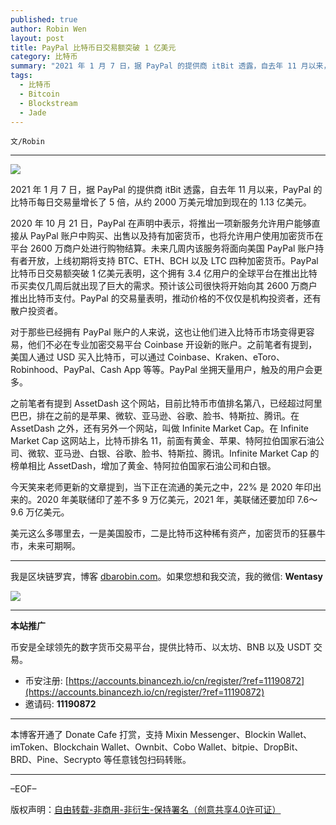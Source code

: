 ```yaml
---
published: true
author: Robin Wen
layout: post
title: PayPal 比特币日交易额突破 1 亿美元
category: 比特币
summary: "2021 年 1 月 7 日，据 PayPal 的提供商 itBit 透露，自去年 11 月以来，PayPal 的比特币每日交易量增长了 5 倍，从约 2000 万美元增加到现在的 1.13 亿美元。今天笑来老师更新的文章提到，当下正在流通的美元之中，22% 是 2020 年印出来的。2020 年美联储印了差不多 9 万亿美元，2021 年，美联储还要加印 7.6～9.6 万亿美元。美元这么多哪里去，一是美国股市，而是比特币这种稀有资产，加密货币的狂暴牛市，未来可期啊。"
tags:
  - 比特币
  - Bitcoin
  - Blockstream
  - Jade
---
```


`文/Robin`

***

![](https://cdn.dbarobin.com/lo0678n.png)

2021 年 1 月 7 日，据 PayPal 的提供商 itBit 透露，自去年 11 月以来，PayPal 的比特币每日交易量增长了 5 倍，从约 2000 万美元增加到现在的 1.13 亿美元。

2020 年 10 月 21 日，PayPal 在声明中表示，将推出一项新服务允许用户能够直接从 PayPal 账户中购买、出售以及持有加密货币，也将允许用户使用加密货币在平台 2600 万商户处进行购物结算。未来几周内该服务将面向美国 PayPal 账户持有者开放，上线初期将支持 BTC、ETH、BCH 以及 LTC 四种加密货币。PayPal 比特币日交易额突破 1 亿美元表明，这个拥有 3.4 亿用户的全球平台在推出比特币买卖仅几周后就出现了巨大的需求。预计该公司很快将开始向其 2600 万商户推出比特币支付。PayPal 的交易量表明，推动价格的不仅仅是机构投资者，还有散户投资者。

对于那些已经拥有 PayPal 账户的人来说，这也让他们进入比特币市场变得更容易，他们不必在专业加密交易平台 Coinbase 开设新的账户。之前笔者有提到，美国人通过 USD 买入比特币，可以通过 Coinbase、Kraken、eToro、Robinhood、PayPal、Cash App 等等。PayPal 坐拥天量用户，触及的用户会更多。

之前笔者有提到 AssetDash 这个网站，目前比特币市值排名第八，已经超过阿里巴巴，排在之前的是苹果、微软、亚马逊、谷歌、脸书、特斯拉、腾讯。在 AssetDash 之外，还有另外一个网站，叫做 Infinite Market Cap。在 Infinite Market Cap 这网站上，比特币排名 11，前面有黄金、苹果、特阿拉伯国家石油公司、微软、亚马逊、白银、谷歌、脸书、特斯拉、腾讯。Infinite Market Cap 的榜单相比 AssetDash，增加了黄金、特阿拉伯国家石油公司和白银。

今天笑来老师更新的文章提到，当下正在流通的美元之中，22% 是 2020 年印出来的。2020 年美联储印了差不多 9 万亿美元，2021 年，美联储还要加印 7.6～9.6 万亿美元。

美元这么多哪里去，一是美国股市，二是比特币这种稀有资产，加密货币的狂暴牛市，未来可期啊。

***

我是区块链罗宾，博客 [dbarobin.com](https://dbarobin.com/)。如果您想和我交流，我的微信: **Wentasy**

![](https://cdn.dbarobin.com/v4yywe2.png)

***

**本站推广**

币安是全球领先的数字货币交易平台，提供比特币、以太坊、BNB 以及 USDT 交易。

* 币安注册: [https://accounts.binancezh.io/cn/register/?ref=11190872](https://accounts.binancezh.io/cn/register/?ref=11190872)
* 邀请码: **11190872**

***

本博客开通了 Donate Cafe 打赏，支持 Mixin Messenger、Blockin Wallet、imToken、Blockchain Wallet、Ownbit、Cobo Wallet、bitpie、DropBit、BRD、Pine、Secrypto 等任意钱包扫码转账。

<center>
    <div class="--donate-button"
         data-button-id="f8b9df0d-af9a-460d-8258-d3f435445075"
    ></div>
</center>

***

–EOF–

版权声明：[自由转载-非商用-非衍生-保持署名（创意共享4.0许可证）](http://creativecommons.org/licenses/by-nc-nd/4.0/deed.zh)